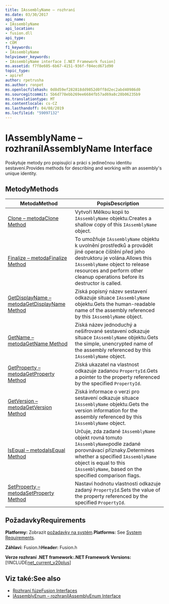 ```yaml
---
title: IAssemblyName – rozhraní
ms.date: 03/30/2017
api_name:
- IAssemblyName
api_location:
- fusion.dll
api_type:
- COM
f1_keywords:
- IAssemblyName
helpviewer_keywords:
- IAssemblyName interface [.NET Framework fusion]
ms.assetid: f7f8e605-6b67-4151-936f-f04ecd671d90
topic_type:
- apiref
author: rpetrusha
ms.author: ronpet
ms.openlocfilehash: 0d8d59ef282818dd9852d0ff8d2ec2abd40986d0
ms.sourcegitcommit: 5b6d778ebb269ee6684fb57ad69a8c28b06235b9
ms.translationtype: MT
ms.contentlocale: cs-CZ
ms.lasthandoff: 04/08/2019
ms.locfileid: "59097132"
---
```

# <a name="iassemblyname-interface"></a><span data-ttu-id="4f9f0-102">IAssemblyName – rozhraní</span><span class="sxs-lookup"><span data-stu-id="4f9f0-102">IAssemblyName Interface</span></span>
<span data-ttu-id="4f9f0-103">Poskytuje metody pro popisující a práci s jedinečnou identitu sestavení.</span><span class="sxs-lookup"><span data-stu-id="4f9f0-103">Provides methods for describing and working with an assembly's unique identity.</span></span>  
  
## <a name="methods"></a><span data-ttu-id="4f9f0-104">Metody</span><span class="sxs-lookup"><span data-stu-id="4f9f0-104">Methods</span></span>  
  
|<span data-ttu-id="4f9f0-105">Metoda</span><span class="sxs-lookup"><span data-stu-id="4f9f0-105">Method</span></span>|<span data-ttu-id="4f9f0-106">Popis</span><span class="sxs-lookup"><span data-stu-id="4f9f0-106">Description</span></span>|  
|------------|-----------------|  
|[<span data-ttu-id="4f9f0-107">Clone – metoda</span><span class="sxs-lookup"><span data-stu-id="4f9f0-107">Clone Method</span></span>](../../../../docs/framework/unmanaged-api/fusion/iassemblyname-clone-method.md)|<span data-ttu-id="4f9f0-108">Vytvoří Mělkou kopii to `IAssemblyName` objektu.</span><span class="sxs-lookup"><span data-stu-id="4f9f0-108">Creates a shallow copy of this `IAssemblyName` object.</span></span>|  
|[<span data-ttu-id="4f9f0-109">Finalize – metoda</span><span class="sxs-lookup"><span data-stu-id="4f9f0-109">Finalize Method</span></span>](../../../../docs/framework/unmanaged-api/fusion/iassemblyname-finalize-method.md)|<span data-ttu-id="4f9f0-110">To umožňuje `IAssemblyName` objektu k uvolnění prostředků a provádět jiné operace čištění před jeho destruktoru je volána.</span><span class="sxs-lookup"><span data-stu-id="4f9f0-110">Allows this `IAssemblyName` object to release resources and perform other cleanup operations before its destructor is called.</span></span>|  
|[<span data-ttu-id="4f9f0-111">GetDisplayName – metoda</span><span class="sxs-lookup"><span data-stu-id="4f9f0-111">GetDisplayName Method</span></span>](../../../../docs/framework/unmanaged-api/fusion/iassemblyname-getdisplayname-method.md)|<span data-ttu-id="4f9f0-112">Získá popisný název sestavení odkazuje situace `IAssemblyName` objektu.</span><span class="sxs-lookup"><span data-stu-id="4f9f0-112">Gets the human-readable name of the assembly referenced by this `IAssemblyName` object.</span></span>|  
|[<span data-ttu-id="4f9f0-113">GetName – metoda</span><span class="sxs-lookup"><span data-stu-id="4f9f0-113">GetName Method</span></span>](../../../../docs/framework/unmanaged-api/fusion/iassemblyname-getname-method.md)|<span data-ttu-id="4f9f0-114">Získá název jednoduchý a nešifrované sestavení odkazuje situace `IAssemblyName` objektu.</span><span class="sxs-lookup"><span data-stu-id="4f9f0-114">Gets the simple, unencrypted name of the assembly referenced by this `IAssemblyName` object.</span></span>|  
|[<span data-ttu-id="4f9f0-115">GetProperty – metoda</span><span class="sxs-lookup"><span data-stu-id="4f9f0-115">GetProperty Method</span></span>](../../../../docs/framework/unmanaged-api/fusion/iassemblyname-getproperty-method.md)|<span data-ttu-id="4f9f0-116">Získá ukazatel na vlastnost odkazuje zadanou `PropertyId`.</span><span class="sxs-lookup"><span data-stu-id="4f9f0-116">Gets a pointer to the property referenced by the specified `PropertyId`.</span></span>|  
|[<span data-ttu-id="4f9f0-117">GetVersion – metoda</span><span class="sxs-lookup"><span data-stu-id="4f9f0-117">GetVersion Method</span></span>](../../../../docs/framework/unmanaged-api/fusion/iassemblyname-getversion-method.md)|<span data-ttu-id="4f9f0-118">Získá informace o verzi pro sestavení odkazuje situace `IAssemblyName` objektu.</span><span class="sxs-lookup"><span data-stu-id="4f9f0-118">Gets the version information for the assembly referenced by this `IAssemblyName` object.</span></span>|  
|[<span data-ttu-id="4f9f0-119">IsEqual – metoda</span><span class="sxs-lookup"><span data-stu-id="4f9f0-119">IsEqual Method</span></span>](../../../../docs/framework/unmanaged-api/fusion/iassemblyname-isequal-method.md)|<span data-ttu-id="4f9f0-120">Určuje, zda zadané `IAssemblyName` objekt rovná tomuto `IAssemblyName`podle zadané porovnávací příznaky.</span><span class="sxs-lookup"><span data-stu-id="4f9f0-120">Determines whether a specified `IAssemblyName` object is equal to this `IAssemblyName`, based on the specified comparison flags.</span></span>|  
|[<span data-ttu-id="4f9f0-121">SetProperty – metoda</span><span class="sxs-lookup"><span data-stu-id="4f9f0-121">SetProperty Method</span></span>](../../../../docs/framework/unmanaged-api/fusion/iassemblyname-setproperty-method.md)|<span data-ttu-id="4f9f0-122">Nastaví hodnotu vlastnosti odkazuje zadaný `PropertyId`.</span><span class="sxs-lookup"><span data-stu-id="4f9f0-122">Sets the value of the property referenced by the specified `PropertyId`.</span></span>|  
  
## <a name="requirements"></a><span data-ttu-id="4f9f0-123">Požadavky</span><span class="sxs-lookup"><span data-stu-id="4f9f0-123">Requirements</span></span>  
 <span data-ttu-id="4f9f0-124">**Platformy:** Zobrazit [požadavky na systém](../../../../docs/framework/get-started/system-requirements.md).</span><span class="sxs-lookup"><span data-stu-id="4f9f0-124">**Platforms:** See [System Requirements](../../../../docs/framework/get-started/system-requirements.md).</span></span>  
  
 <span data-ttu-id="4f9f0-125">**Záhlaví:** Fusion.h</span><span class="sxs-lookup"><span data-stu-id="4f9f0-125">**Header:** Fusion.h</span></span>  
  
 **<span data-ttu-id="4f9f0-126">Verze rozhraní .NET framework:</span><span class="sxs-lookup"><span data-stu-id="4f9f0-126">.NET Framework Versions:</span></span>** [!INCLUDE[net_current_v20plus](../../../../includes/net-current-v20plus-md.md)]  
  
## <a name="see-also"></a><span data-ttu-id="4f9f0-127">Viz také:</span><span class="sxs-lookup"><span data-stu-id="4f9f0-127">See also</span></span>

- [<span data-ttu-id="4f9f0-128">Rozhraní fúze</span><span class="sxs-lookup"><span data-stu-id="4f9f0-128">Fusion Interfaces</span></span>](../../../../docs/framework/unmanaged-api/fusion/fusion-interfaces.md)
- [<span data-ttu-id="4f9f0-129">IAssemblyEnum – rozhraní</span><span class="sxs-lookup"><span data-stu-id="4f9f0-129">IAssemblyEnum Interface</span></span>](../../../../docs/framework/unmanaged-api/fusion/iassemblyenum-interface.md)
